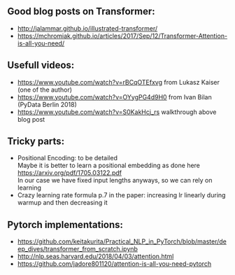 
## Good blog posts on Transformer:
* http://jalammar.github.io/illustrated-transformer/  
* https://mchromiak.github.io/articles/2017/Sep/12/Transformer-Attention-is-all-you-need/

## Usefull videos:  
* https://www.youtube.com/watch?v=rBCqOTEfxvg from Lukasz Kaiser (one of the author)
* https://www.youtube.com/watch?v=OYygPG4d9H0 from Ivan Bilan (PyData Berlin 2018) 
* https://www.youtube.com/watch?v=S0KakHcj_rs walkthrough above blog post

## Tricky parts:
* Positional Encoding: to be detailed   
  Maybe it is better to learn a positional embedding as done here https://arxiv.org/pdf/1705.03122.pdf  
  In our case we have fixed input lengths anyways, so we can rely on learning    
* Crazy learning rate formula p.7 in the paper: increasing lr linearly during warmup and then decreasing it


## Pytorch implementations:  
* https://github.com/keitakurita/Practical_NLP_in_PyTorch/blob/master/deep_dives/transformer_from_scratch.ipynb  
* http://nlp.seas.harvard.edu/2018/04/03/attention.html  
* https://github.com/jadore801120/attention-is-all-you-need-pytorch  
